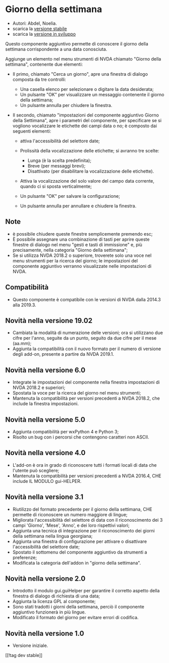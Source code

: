 # Giorno della settimana #

* Autori: Abdel, Noelia.
* scarica la [versione stabile][1]
* scarica la [versione in sviluppo][2]

Questo componente aggiuntivo permette di conoscere il giorno della settimana
corrispondente a una data conosciuta.

Aggiunge un elemento nel menu strumenti di NVDA chiamato "Giorno della
settimana", contenente due elementi:

* Il primo, chiamato "Cerca un giorno", apre una finestra di dialogo
  composta da tre controlli:

    * Una casella elenco per selezionare o digitare la data desiderata;
    * Un pulsante "OK" per visualizzare un messaggio contenente il giorno
      della settimana;
    * Un pulsante annulla per chiudere la finestra.

* Il secondo, chiamato "impostazioni del componente aggiuntivo Giorno della
  Settimana", apre i parametri del componente, per specificare se si
  vogliono vocalizzare le etichette dei campi data o no; è composto dai
  seguenti elementi:

    * attiva l'accessibilità del selettore date;
    * Prolissità della vocalizzazione delle etichette; si avranno tre
      scelte:

        * Lunga (è la scelta predefinita);
        * Breve (per messaggi brevi);
        * Disattivato (per disabilitare la vocalizzazione delle etichette).

    * Attiva la vocalizzazione del solo valore del campo data corrente,
      quando ci si sposta verticalmente;
    * Un pulsante "OK" per salvare la configurazione;
    * Un pulsante annulla per annullare e chiudere la finestra.

## Note ##

* è possibile chiudere queste finestre semplicemente premendo esc;
* È possibile assegnare una combinazione di tasti per aprire queste finestre
  di dialogo nel menu "gesti e tasti di immissione" e, più precisamente,
  nella categoria  "Giorno della settimana";
* Se si utilizza NVDA 2018.2 o superiore, troverete solo una voce nel menu
  strumenti per la ricerca del giorno; le impostazioni del componente
  aggiuntivo verranno visualizzate nelle impostazioni di NVDA.

## Compatibilità ##

* Questo componente è compatibile con le versioni di NVDA dalla 2014.3 alla
  2019.3.

## Novità nella versione 19.02 ##

* Cambiata la modalità di numerazione delle versioni; ora si utilizzano due
  cifre per l'anno, seguite da un punto, seguito da due cifre per il mese
  (aa.mm);
* Aggiunta la compatibilità con il nuovo formato per il numero di versione
  degli add-on, presente a partire da NVDA 2019.1.

## Novità nella versione 6.0 ##

* Integrate le impostazioni del componente  nella finestra impostazioni di
  NVDA 2018.2 e superiori;
* Spostata la voce per la ricerca del giorno nel menu strumenti;
* Mantenuta la compatibilità per versioni precedenti a NVDA 2018.2, che
  include la finestra impostazioni.

## Novità nella versione 5.0 ##

* Aggiunta compatibilità per wxPython 4 e Python 3;
* Risolto un bug con i percorsi che contengono caratteri non ASCII.

## Novità nella versione 4.0 ##

* L'add-on è ora in grado di riconoscere tutti i formati locali di data che
  l'utente può scegliere;
* Mantenuta la compatibilità per versioni precedenti a NVDA 2016.4, CHE
  include IL MODULO gui-HELPER.

## Novità nella versione 3.1 ##

* Riutilizzo del formato precedente per il giorno della settimana, CHE
  permette di riconoscere un numero maggiore di lingue;
* Migliorata l'accessibilità del selettore di data con il riconoscimento dei
  3 campi 'Giorno', 'Mese', 'Anno', e dei loro rispettivi valori;
* Aggiunta una tecnica di integrazione per il riconoscimento dei giorni
  della settimana nella lingua georgiana;
* Aggiunta una finestra di configurazione per attivare o disattivare
  l'accessibilità del selettore date;
* Spostato il sottomenu del componente aggiuntivo da strumenti a preferenze;
* Modificata la categoria dell'addon in "giorno della settimana".

## Novità nella versione 2.0 ##

* Introdotto il modulo gui.guiHelper per garantire il corretto aspetto della
  finestra di dialogo di richiesta di una data;
* Aggiunta la licenza GPL al componente;
* Sono stati tradotti i giorni della settimana, perciò il componente
  aggiuntivo funzionerà in più lingue.
* Modificato il formato del giorno per evitare errori di codifica.

## Novità nella versione 1.0 ##

* Versione iniziale.

[[!tag dev stable]]

[1]: https://www.nvaccess.org/addonStore/legacy?file=dayOfTheWeek

[2]: https://www.nvaccess.org/addonStore/legacy?file=dayOfTheWeek
